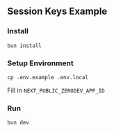 ## Session Keys Example

### Install
```
bun install
```

### Setup Environment
```
cp .env.example .env.local
```

Fill in `NEXT_PUBLIC_ZERODEV_APP_ID`

### Run
```
bun dev
```
